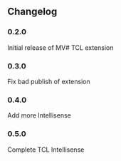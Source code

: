 ## Changelog


### 0.2.0

Initial release of MV# TCL extension

### 0.3.0

Fix bad publish of extension  

### 0.4.0

Add more Intellisense

### 0.5.0

Complete TCL Intellisense  
